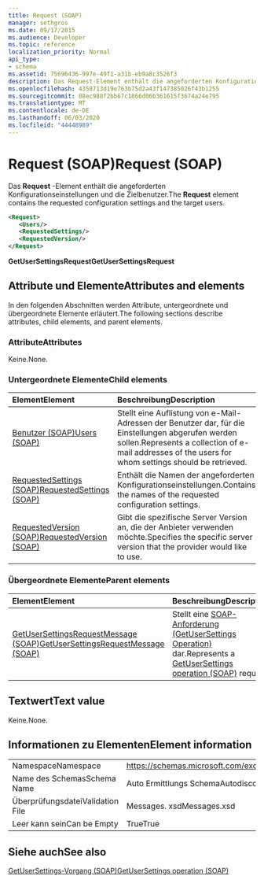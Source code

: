 ```yaml
---
title: Request (SOAP)
manager: sethgros
ms.date: 09/17/2015
ms.audience: Developer
ms.topic: reference
localization_priority: Normal
api_type:
- schema
ms.assetid: 75696436-997e-49f1-a31b-eb9a8c3526f3
description: Das Request-Element enthält die angeforderten Konfigurationseinstellungen und die Zielbenutzer.
ms.openlocfilehash: 4358713d19e763b75d2a43f147385026f43b1255
ms.sourcegitcommit: 88ec988f2bb67c1866d06b361615f3674a24e795
ms.translationtype: MT
ms.contentlocale: de-DE
ms.lasthandoff: 06/03/2020
ms.locfileid: "44448989"
---
```

# <a name="request-soap"></a><span data-ttu-id="fbb0c-103">Request (SOAP)</span><span class="sxs-lookup"><span data-stu-id="fbb0c-103">Request (SOAP)</span></span>

<span data-ttu-id="fbb0c-104">Das **Request** -Element enthält die angeforderten Konfigurationseinstellungen und die Zielbenutzer.</span><span class="sxs-lookup"><span data-stu-id="fbb0c-104">The **Request** element contains the requested configuration settings and the target users.</span></span> 
  
```XML
<Request>
   <Users/>
   <RequestedSettings/>
   <RequestedVersion/>
</Request>
```

 <span data-ttu-id="fbb0c-105">**GetUserSettingsRequest**</span><span class="sxs-lookup"><span data-stu-id="fbb0c-105">**GetUserSettingsRequest**</span></span>
## <a name="attributes-and-elements"></a><span data-ttu-id="fbb0c-106">Attribute und Elemente</span><span class="sxs-lookup"><span data-stu-id="fbb0c-106">Attributes and elements</span></span>

<span data-ttu-id="fbb0c-107">In den folgenden Abschnitten werden Attribute, untergeordnete und übergeordnete Elemente erläutert.</span><span class="sxs-lookup"><span data-stu-id="fbb0c-107">The following sections describe attributes, child elements, and parent elements.</span></span>
  
### <a name="attributes"></a><span data-ttu-id="fbb0c-108">Attribute</span><span class="sxs-lookup"><span data-stu-id="fbb0c-108">Attributes</span></span>

<span data-ttu-id="fbb0c-109">Keine.</span><span class="sxs-lookup"><span data-stu-id="fbb0c-109">None.</span></span>
  
### <a name="child-elements"></a><span data-ttu-id="fbb0c-110">Untergeordnete Elemente</span><span class="sxs-lookup"><span data-stu-id="fbb0c-110">Child elements</span></span>

|<span data-ttu-id="fbb0c-111">**Element**</span><span class="sxs-lookup"><span data-stu-id="fbb0c-111">**Element**</span></span>|<span data-ttu-id="fbb0c-112">**Beschreibung**</span><span class="sxs-lookup"><span data-stu-id="fbb0c-112">**Description**</span></span>|
|:-----|:-----|
|[<span data-ttu-id="fbb0c-113">Benutzer (SOAP)</span><span class="sxs-lookup"><span data-stu-id="fbb0c-113">Users (SOAP)</span></span>](users-soap.md) <br/> |<span data-ttu-id="fbb0c-114">Stellt eine Auflistung von e-Mail-Adressen der Benutzer dar, für die Einstellungen abgerufen werden sollen.</span><span class="sxs-lookup"><span data-stu-id="fbb0c-114">Represents a collection of e-mail addresses of the users for whom settings should be retrieved.</span></span>  <br/> |
|[<span data-ttu-id="fbb0c-115">RequestedSettings (SOAP)</span><span class="sxs-lookup"><span data-stu-id="fbb0c-115">RequestedSettings (SOAP)</span></span>](requestedsettings-soap.md) <br/> |<span data-ttu-id="fbb0c-116">Enthält die Namen der angeforderten Konfigurationseinstellungen.</span><span class="sxs-lookup"><span data-stu-id="fbb0c-116">Contains the names of the requested configuration settings.</span></span>  <br/> |
|[<span data-ttu-id="fbb0c-117">RequestedVersion (SOAP)</span><span class="sxs-lookup"><span data-stu-id="fbb0c-117">RequestedVersion (SOAP)</span></span>](requestedversion-soap.md) <br/> |<span data-ttu-id="fbb0c-118">Gibt die spezifische Server Version an, die der Anbieter verwenden möchte.</span><span class="sxs-lookup"><span data-stu-id="fbb0c-118">Specifies the specific server version that the provider would like to use.</span></span>  <br/> |
   
### <a name="parent-elements"></a><span data-ttu-id="fbb0c-119">Übergeordnete Elemente</span><span class="sxs-lookup"><span data-stu-id="fbb0c-119">Parent elements</span></span>

|<span data-ttu-id="fbb0c-120">**Element**</span><span class="sxs-lookup"><span data-stu-id="fbb0c-120">**Element**</span></span>|<span data-ttu-id="fbb0c-121">**Beschreibung**</span><span class="sxs-lookup"><span data-stu-id="fbb0c-121">**Description**</span></span>|
|:-----|:-----|
|[<span data-ttu-id="fbb0c-122">GetUserSettingsRequestMessage (SOAP)</span><span class="sxs-lookup"><span data-stu-id="fbb0c-122">GetUserSettingsRequestMessage (SOAP)</span></span>](getusersettingsrequestmessage-soap.md) <br/> |<span data-ttu-id="fbb0c-123">Stellt eine [SOAP-Anforderung (GetUserSettings Operation)](getusersettings-operation-soap.md) dar.</span><span class="sxs-lookup"><span data-stu-id="fbb0c-123">Represents a [GetUserSettings operation (SOAP)](getusersettings-operation-soap.md) request.</span></span>  <br/> |
   
## <a name="text-value"></a><span data-ttu-id="fbb0c-124">Textwert</span><span class="sxs-lookup"><span data-stu-id="fbb0c-124">Text value</span></span>

<span data-ttu-id="fbb0c-125">Keine.</span><span class="sxs-lookup"><span data-stu-id="fbb0c-125">None.</span></span>
  
## <a name="element-information"></a><span data-ttu-id="fbb0c-126">Informationen zu Elementen</span><span class="sxs-lookup"><span data-stu-id="fbb0c-126">Element information</span></span>

|||
|:-----|:-----|
|<span data-ttu-id="fbb0c-127">Namespace</span><span class="sxs-lookup"><span data-stu-id="fbb0c-127">Namespace</span></span>  <br/> |https://schemas.microsoft.com/exchange/2010/Autodiscover  <br/> |
|<span data-ttu-id="fbb0c-128">Name des Schemas</span><span class="sxs-lookup"><span data-stu-id="fbb0c-128">Schema Name</span></span>  <br/> |<span data-ttu-id="fbb0c-129">Auto Ermittlungs Schema</span><span class="sxs-lookup"><span data-stu-id="fbb0c-129">Autodiscover schema</span></span>  <br/> |
|<span data-ttu-id="fbb0c-130">Überprüfungsdatei</span><span class="sxs-lookup"><span data-stu-id="fbb0c-130">Validation File</span></span>  <br/> |<span data-ttu-id="fbb0c-131">Messages. xsd</span><span class="sxs-lookup"><span data-stu-id="fbb0c-131">Messages.xsd</span></span>  <br/> |
|<span data-ttu-id="fbb0c-132">Leer kann sein</span><span class="sxs-lookup"><span data-stu-id="fbb0c-132">Can be Empty</span></span>  <br/> |<span data-ttu-id="fbb0c-133">True</span><span class="sxs-lookup"><span data-stu-id="fbb0c-133">True</span></span>  <br/> |
   
## <a name="see-also"></a><span data-ttu-id="fbb0c-134">Siehe auch</span><span class="sxs-lookup"><span data-stu-id="fbb0c-134">See also</span></span>



[<span data-ttu-id="fbb0c-135">GetUserSettings-Vorgang (SOAP)</span><span class="sxs-lookup"><span data-stu-id="fbb0c-135">GetUserSettings operation (SOAP)</span></span>](getusersettings-operation-soap.md)


